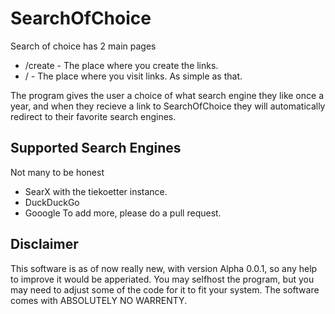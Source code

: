# SearchOfChoice
Search of choice has 2 main pages
* /create - The place where you create the links.
* / - The place where you visit links.
As simple as that.

The program gives the user a choice of what search engine they like once a year, and when they recieve a link to SearchOfChoice they will automatically redirect to their favorite search engines.

## Supported Search Engines
Not many to be honest
* SearX with the tiekoetter instance.
* DuckDuckGo
* Gooogle
To add more, please do a pull request.

## Disclaimer
This software is as of now really new, with version Alpha 0.0.1, so any help to improve it would be apperiated. You may selfhost the program, but you may need to adjust some of the code for it to fit your system. The software comes with ABSOLUTELY NO WARRENTY.
